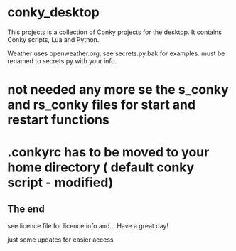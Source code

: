 # conky_desktop

This projects is a collection of Conky projects for the desktop.
It contains Conky scripts, Lua and Python.

Weather uses openweather.org, see secrets.py.bak for examples. must be renamed to 
secrets.py with your info.

# not needed any more se the s_conky and rs_conky files for start and restart functions
# .conkyrc has to be moved to your home directory ( default conky script - modified)

## The end
see licence file for licence info and...
Have a great day!

just some updates for easier access
